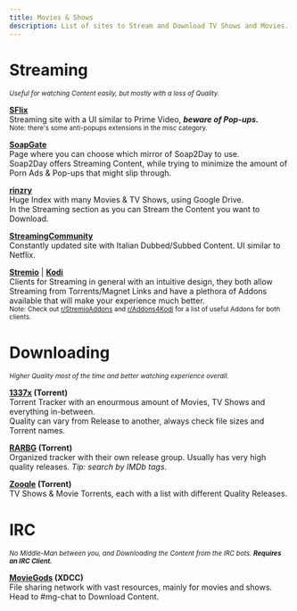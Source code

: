 ```yaml
---
title: Movies & Shows
description: List of sites to Stream and Download TV Shows and Movies.
---
```


# Streaming
<sub>*Useful for watching Content easily, but mostly with a loss of Quality.*</sub>

[**SFlix**](https://sflix.to/home)  
Streaming site with a UI similar to Prime Video, **_beware of Pop-ups._**  
<sub>Note: there's some anti-popups extensions in the misc category.</sub>

[**SoapGate**](https://soapgate.org/)  
Page where you can choose which mirror of Soap2Day to use.  
Soap2Day offers Streaming Content, while trying to minimize the amount of Porn Ads & Pop-ups that might slip through.

[**rinzry**](https://rinzry.stream/)  
Huge Index with many Movies & TV Shows, using Google Drive.  
In the Streaming section as you can Stream the Content you want to Download.

[**StreamingCommunity**](https://streamingcommunity.video/)  
Constantly updated site with Italian Dubbed/Subbed Content. UI similar to Netflix.

[**Stremio**](https://stremio.com/) | [**Kodi**](https://kodi.tv/)  
Clients for Streaming in general with an intuitive design, they both allow Streaming from Torrents/Magnet Links and have a plethora of Addons available that will make your experience much better.  
<sub>Note: Check out [r/StremioAddons](https://www.reddit.com/r/StremioAddons/) and [r/Addons4Kodi](https://www.reddit.com/r/Addons4Kodi/) for a list of useful Addons for both clients.</sub>

# Downloading
<sub>*Higher Quality most of the time and better watching experience overall.*</sub>

**[1337x](https://1337x.to) (Torrent)**  
Torrent Tracker with an enourmous amount of Movies, TV Shows and everything in-between.  
Quality can vary from Release to another, always check file sizes and Torrent names.  

**[RARBG](https://rarbg.to) (Torrent)**  
Organized tracker with their own release group. Usually has very high quality releases. *Tip: search by IMDb tags*.

**[Zooqle](https://zooqle.com/) (Torrent)**  
TV Shows & Movie Torrents, each with a list with different Quality Releases.

# IRC
<sub>_No Middle-Man between you, and Downloading the Content from the IRC bots. **Requires an IRC Client.**_</sub>

**[MovieGods](irc://irc.abjects.net/MOVIEGODS) (XDCC)**  
File sharing network with vast resources, mainly for movies and shows. Head to #mg-chat to Download Content.


